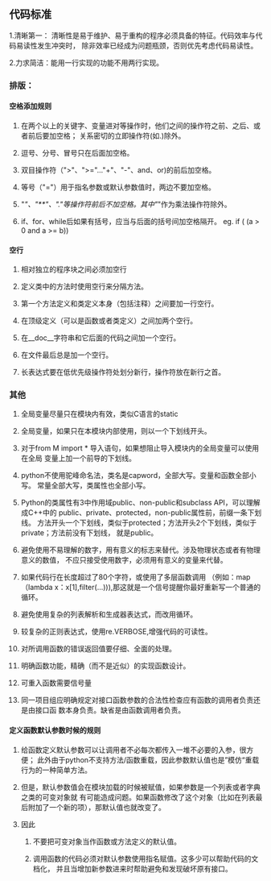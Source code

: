 ## 代码标准
1.清晰第一：
	清晰性是易于维护、易于重构的程序必须具备的特征。代码效率与代码易读性发生冲突时，
除非效率已经成为问题瓶颈，否则优先考虑代码易读性。

2.力求简洁：能用一行实现的功能不用两行实现。

### 排版：
#### 空格添加规则
1. 在两个以上的关键字、变量进对等操作时，他们之间的操作符之前、之后、或者前后要加空格；
关系密切的立即操作符(如.)除外。

2. 逗号、分号、冒号只在后面加空格。

3. 双目操作符（">"、">="..."+"、"-"、and、or)的前后加空格。

4. 等号（"="）用于指名参数或默认参数值时，两边不要加空格。
5. "*"、"**"、"."等操作符前后不加空格。其中"*"作为乘法操作符除外。
6. if、for、while后如果有括号，应当与后面的括号间加空格隔开。
	eg. if ( (a > 0 and a >= b))

#### 空行
1. 相对独立的程序块之间必须加空行

2. 定义类中的方法时使用空行来分隔方法。

3. 第一个方法定义和类定义本身（包括注释）之间要加一行空行。

4. 在顶级定义（可以是函数或者类定义）之间加两个空行。

5. 在__doc__字符串和它后面的代码之间加一个空行。

6. 在文件最后总是加一个空行。

7. 长表达式要在低优先级操作符处划分新行，操作符放在新行之首。

### 其他
1. 全局变量尽量只在模块内有效，类似C语言的static

2. 全局变量，如果只在本模块内部使用，则以一个下划线开头。

3. 对于from M import * 导入语句，如果想阻止导入模块内的全局变量可以使用在全局
变量上加一个前导的下划线。

4. python不使用驼峰命名法，类名是capword，全部大写。变量和函数全部小写。
常量全部大写，类属性也全部小写。

5. Python的类属性有3中作用域public、non-public和subclass API，可以理解成C++中的
public、private、protected，non-public属性前，前缀一条下划线。 
方法开头一个下划线，类似于protected；方法开头2个下划线，类似于private；方法前没有下划线，
就是public。

6. 避免使用不易理解的数字，用有意义的标志来替代。涉及物理状态或者有物理意义的数值，
不应只接受使用数字，必须用有意义的变量来代替。

7. 如果代码行在长度超过了80个字符，或使用了多层函数调用
（例如：map（lambda x：x[1],filter(...))),那这就是一个信号提醒你最好重新写一个普通的循环。

8. 避免使用复杂的列表解析和生成器表达式，而改用循环。

9. 较复杂的正则表达式，使用re.VERBOSE,增强代码的可读性。

10. 对所调用函数的错误返回值要仔细、全面的处理。

11. 明确函数功能，精确（而不是近似）的实现函数设计。

12. 可重入函数需要信号量

13. 同一项目组应明确规定对接口函数参数的合法性检查应有函数的调用者负责还是由接口函
数本身负责。缺省是由函数调用者负责。

#### 定义函数默认参数时候的规则
1. 给函数定义默认参数可以让调用者不必每次都传入一堆不必要的入参，很方便；
此外由于python不支持方法/函数重载，因此参数默认值也是”模仿“重载行为的一种简单方法。

2. 但是，默认参数值会在模块加载的时候被赋值，如果参数是一个列表或者字典之类的可变对象就
有可能造成问题。如果函数修改了这个对象（比如在列表最后附加了一个新的项），那默认值也就改变了。

3. 因此
    1. 不要把可变对象当作函数或方法定义的默认值。

    2. 调用函数的代码必须对默认参数使用指名赋值。这多少可以帮助代码的文档化，
	并且当增加新参数进来时帮助避免和发现破坏原有接口。

